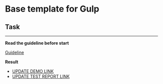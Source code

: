 # Base template for Gulp

## Task

---
**Read the guideline before start**

[Guideline](https://github.com/mate-academy/js_task-DOM-guideline)

**Result**

- [UPDATE DEMO LINK](https://pastushenkovik.github.io/test_1/)
- [UPDATE TEST REPORT LINK](https://pastushenkovik.github.io/test_1/report/html_report/)
